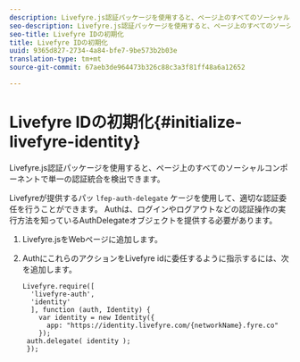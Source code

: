 ```yaml
---
description: Livefyre.js認証パッケージを使用すると、ページ上のすべてのソーシャルコンポーネントで単一の認証統合を検出できます。
seo-description: Livefyre.js認証パッケージを使用すると、ページ上のすべてのソーシャルコンポーネントで単一の認証統合を検出できます。
seo-title: Livefyre IDの初期化
title: Livefyre IDの初期化
uuid: 9365d827-2734-4a84-bfe7-9be573b2b03e
translation-type: tm+mt
source-git-commit: 67aeb3de964473b326c88c3a3f81ff48a6a12652

---
```



# Livefyre IDの初期化{#initialize-livefyre-identity}

Livefyre.js認証パッケージを使用すると、ページ上のすべてのソーシャルコンポーネントで単一の認証統合を検出できます。

Livefyreが提供するパッ `lfep-auth-delegate` ケージを使用して、適切な認証委任を行うことができます。 Authは、ログインやログアウトなどの認証操作の実行方法を知っているAuthDelegateオブジェクトを提供する必要があります。

1. Livefyre.jsをWebページに追加します。
1. AuthにこれらのアクションをLivefyre idに委任するように指示するには、次を追加します。

   ```
   Livefyre.require([ 
     'livefyre-auth', 
     'identity' 
     ], function (auth, Identity) { 
       var identity = new Identity({ 
         app: "https://identity.livefyre.com/{networkName}.fyre.co" 
       }); 
    auth.delegate( identity ); 
    });
   ```
